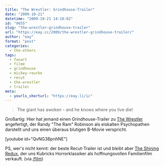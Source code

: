 ```yaml
---
title: "The Wrestler: Grindhouse-Trailer"
date: "2009-10-21"
datetime: "2009-10-21 14:10:02"
id: "9655"
slug: "the-wrestler-grindhouse-trailer"
url: "https://eay.cc/2009/the-wrestler-grindhouse-trailer/"
author: "eay"
format: "post"
categories:
  - the-others
tags:
  - fanart
  - filme
  - grindhouse
  - mickey-rourke
  - recut
  - the-wrestler
  - trailer
meta:
  - yourls_shorturl: "https://eay.li/ic"
---
```


> The giant has awoken - and he knows where you live die!

Großartig: Hier hat jemand einen Grindhouse-Trailer zu [The Wrestler](//eay.cc/2009/the-ram/) angefertigt, der Randy "The Ram" Robinson als eiskalten Psychopathen darstellt und uns einen überaus blutigen B-Movie verspricht.

\[youtube id="QvNG3BpnhNE"\]

PS, wer's nicht kennt: der beste Recut-Trailer ist und bleibt aber [The Shining Redux](//eay.cc/2008/the-shining-redux/), der uns Kubricks Horrorklassiker als hoffnungsvollen Familienfilm verkauft. (via [/film](http://www.slashfilm.com/2009/10/20/votd-the-wrestler-grindhouse-version/))
